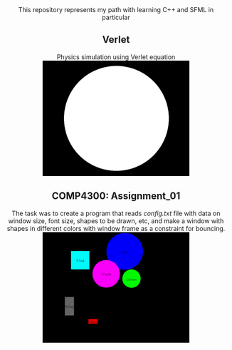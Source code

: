 <center>
This repository represents my path with learning C++ and SFML in particular
  
## Verlet
Physics simulation using Verlet equation
<img src="Verlet/verlet.gif"></p>

## COMP4300: Assignment_01
The task was to create a program that reads *config.txt* file with data on window size, font size, shapes to be drawn, etc, and make a window with shapes in different colors with window frame as a constraint for bouncing.
<img src="COMP4300/Assignment_01/Assignment_01.gif"></p>
</center>
